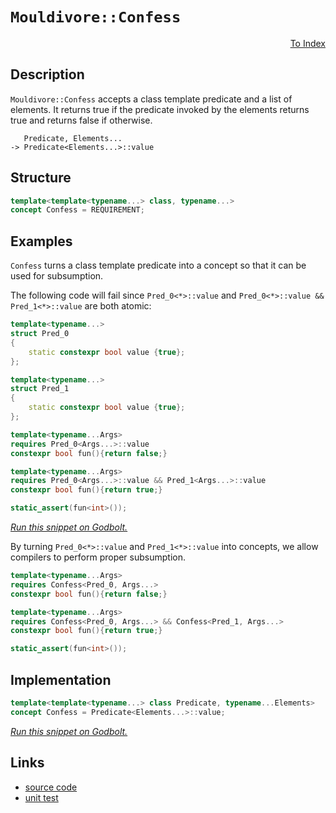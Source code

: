 <!-- Copyright 2024 Feng Mofan
SPDX-License-Identifier: Apache-2.0 -->

# `Mouldivore::Confess`

<p style='text-align: right;'><a href="../../../index.md#conceptualizations">To Index</a></p>

## Description

`Mouldivore::Confess` accepts a class template predicate and a list of elements.
It returns true if the predicate invoked by the elements returns true and returns false if otherwise.

<pre><code>   Predicate, Elements...
-> Predicate&lt;Elements...&gt;::value</code></pre>

## Structure

```C++
template<template<typename...> class, typename...>
concept Confess = REQUIREMENT;
```

## Examples

`Confess` turns a class template predicate into a concept so that it can be used for subsumption.

The following code will fail since `Pred_0<*>::value` and `Pred_0<*>::value && Pred_1<*>::value` are both atomic:

```C++
template<typename...>
struct Pred_0
{
    static constexpr bool value {true};
};

template<typename...>
struct Pred_1
{
    static constexpr bool value {true};
};

template<typename...Args>
requires Pred_0<Args...>::value
constexpr bool fun(){return false;}

template<typename...Args>
requires Pred_0<Args...>::value && Pred_1<Args...>::value
constexpr bool fun(){return true;}

static_assert(fun<int>());
```

[*Run this snippet on Godbolt.*](https://godbolt.org/#z:OYLghAFBqd5QCxAYwPYBMCmBRdBLAF1QCcAaPECAMzwBtMA7AQwFtMQByARg9KtQYEAysib0QXACx8BBAKoBnTAAUAHpwAMvAFYTStJg1DIApACYAQuYukl9ZATwDKjdAGFUtAK4sGIMwDspK4AMngMmAByPgBGmMT%2BXKQADqgKhE4MHt6%2BeqnpjgJhEdEscQlJdpgOmUIETMQE2T5%2BgbaY9oUMdQ0ExVGx8Ym29Y3NuZWjfeEDZUNcAJS2qF7EyOwcBJgsyQZbJgDMbgQAnsmMrJgAdDeH2CYaAIIKBMReDgDUysSY6AD6GgejxMASsTw%2BEI%2BLyYjmQHzQDBemFUyWIHxiqE8HwAbmIvJgPiCLK98SCACKHMHAgIUg5UoFbHZ7TCHY5nC5sG5XO5Al5vT7fX5/LhAolAyFQ%2Bqw%2BECJEotEYrG47wEokklk0ymizV00VPRm7GEso6nc7MTk3R7EYAKHlPH4ARy8eB%2BCi%2BP3%2BgKOVptXLuIBAytJTwRctR6MxtA%2BVC8DAgCyJPwIqwY0bESi1mqeDO2hv2JvZ5uuluttoO93tmCdLswbsFntZPoUfvLAaDqrMADZzJ33UKRd7Sy3sG28SyQ7KtvKI1iY3GE6CkymPurMxTs09obC/kwFEpGtRY6zwgQ7vGE7qnhwlrROABWXh%2BDhaUioThuazWKErNYdg48UgCE0a8lgAaxAO9JCuDRJC4AIDg0O8NC7TszAADjQ/ROEkXgWAkDQNFIJ8XzfDheAUEBCKA59r1IOBYBgRAQBWAhki8AhyEoNAdjoeJIkuThVDQzsAFpO0kD5gGQOEpCuMxeF%2BQgSDwdA9H4QQRDEdgpBkQRFBUdQaNIXQkgAd2IJhkk4Hgb3vR9gNfTgAHl2LYggPlQKgPiE0TxMk6SPlkswPggDwePoNFzH/BZeGorQlggJBuOSXiyAoCBktSkBgCkMw%2BDoLZiAoiAYgcmJwgaE5rN4crmGIE4nJibRqmogDuLYQQnIYWgqqMrAYi8YA3DEWgKO4XgsBYQxgHEPqaxqbFawc5FqnYjYAJPDoHNoPAYgs%2BqPCwBzXjwPDxtIRbiAxJQyW2aadqMYClioAwbQANTwTBTKcs1qt04RRHEHT1PkJQ1Ackz9GmlBP0sfRdooyAllQZIujGkSXnQQ4yVMSxrDMEjLuIFSlqR9pOkyFwGHcTwWj0UIZlKco8jSDIBHGPwknyNmGH6Jn5nJlraimDm9CqGoBB6Ro%2BcGCoRl6UXJl6GW5gqJYFB/dYJFsjgHyIhzSO84SxIkqSZKg4KIFwJTIrMaLYqepYEEwJgsASeNSHAyQDiuABOA4AkkGCzEkTsCLvTtfawjgcNIPD/yuTsuE7NDfbQ5PIK4O9/c7fWjNI8jKMAp66MYxLmNc9jOIy1Bwr4gSOAaFhsQCESmHhAwjEC32ri4aCFPwIhidUpIQc0oHpBB/TwaM3Q8vMyzqp1vXiN4UiXNY9iPK8puW7bjvpu73voJCsKUoiwk7bMGLi5ohKktr8/4mrzKIpAXfW%2BQTuct9rhCJoWghViqlSMrVSqf0wH1Uas1Bwf12qMAIF1HqDl%2BqDWGrQUaf1Jr3Q2C%2BfAPwFpLSMitZAa0/qbVvEZHae1KqHVwbFYmZ0AKXWupgW6U0jAPVAHfPgr0FAfS%2Bj9Rgf0x6A20pPWQ09DIvjnlDR6uMrBw2oYjD2KM0acAxgQLGBwcawwsATNeRMSYqPVh0IWzgICuEVsEamKtmZc1Zl0ax3Muh2IFuLLoUsmi0wmILCW3QphuLltCMYPjOby2lozWW2tlirC1osaOK8DacA%2BB/feX9D5cB7n3DQIVrZD0vvbW%2B8UnYuzdpQHWsd449xggEbOAR4KSBDuJJIq9HJkVsEXOKtF6JMRYm5F%2Bj9Ur8TYJwJufkWAKGxHCbEWSrjMheAPG2Kk1KyHHuI/6UiIYgAOKQBeVlxrL3svnZyld3KeVScQFgEypkzLmQs9yoUhkXyigcG%2B3T74oGec/dKr8hjTOSMkP4szfZ/AeTuK54l8qAPiMAsqFV6oQIRQ1JqLU4G1w6og7qvU8GYAGkNEaY0ALYM4fQ0g%2BChaLTGi%2BEhZDzoUO2rtfaJw6HHUYX9FhaQ2F3U4eEbh8VeFMHep9b6v1zqiK0hICRekwbSJ0DsuRxg9HwxiCY18qNMhjQAPSYxhnjSwBjXxGKwGqjxlNLHU2sQzEo0SHEFEyM4xxmQglizMf4rx1izWS0CVE1WYsRZhP9crX19j1aa20kcvOJEUnjIkpM6ZOJ7lGheHkweJBCmLAdnfUprshge0oVU/wPcDgHDvEhWCBES0BBTlGtenBC5UUdp7EAkg7x%2BzvGhLsvtJC%2B3ggHLguzKEHGOdGjpHydbyVre0rNJSLqwsppIIAA)

By turning `Pred_0<*>::value` and `Pred_1<*>::value` into concepts, we allow compilers to perform proper subsumption.

```C++
template<typename...Args>
requires Confess<Pred_0, Args...>
constexpr bool fun(){return false;}

template<typename...Args>
requires Confess<Pred_0, Args...> && Confess<Pred_1, Args...>
constexpr bool fun(){return true;}

static_assert(fun<int>());
```

## Implementation

```C++
template<template<typename...> class Predicate, typename...Elements>
concept Confess = Predicate<Elements...>::value;
```

[*Run this snippet on Godbolt.*](https://godbolt.org/#z:OYLghAFBqd5QCxAYwPYBMCmBRdBLAF1QCcAaPECAMzwBtMA7AQwFtMQByARg9KtQYEAysib0QXACx8BBAKoBnTAAUAHpwAMvAFYTStJg1DIApACYAQuYukl9ZATwDKjdAGFUtAK4sGEs6SuADJ4DJgAcj4ARpjEIACspAAOqAqETgwe3r7%2ByanpAiFhkSwxcYl2mA4ZQgRMxARZPn5cAZXVArX1BEUR0bEJtnUNTTmtQ929JWUJAJS2qF7EyOwcBJgsSQbrJgDMbuub25h7BwCeSYysmAB0d3vYANTIBgoKj8rEmPii66SPBAuVzYdxu2HobEECgeJg0AEE0AwVkkCI8PAwqJg3o89gARD5fH5MHb7cEbRgEBSgh4gEAANzEXhOuys8NhcIA9AAqHm8vn8jns7m8x4AFSxlMefMF8OF/PlPJlcPZhy2xOZ50uzBB9122HZCgIxC8DgJ3wA%2Bhp2SYAOysuGPR2PQ3EvDIZ4CQ2YVRJYiPKKoTyPBneTA4u1Gpm23F7e3R2PW%2BGq46nQFa67UvUGyOmz4WrjWu3sp3OuqOd2Ir0%2Bv0BoMhpnhiyRk42mMswttuNJjZqkma4G3O5w4jAaFZ%2BFfACOXjwX3e6Mxb1OefQlv%2Bw9Hmf18Mr62r/sDtEeVC8DAgs1tFi%2BBCWDGPYiUCdbibhyfVqaB2sHNw3Y%2B3w8wadZyxNEBEXMc3BXNdHl/LccTMAA2cwENAjEsQgqCuHXEcqV1f9d29X0DyDE8zwvO1r1vAFjWZKxnzZeEXXLc0mDeWICGoU9TlCAgHnPC923hDh5loTh4l4PwOC0UhUE4NxrGsZ1FmWMNzF2HhSAITRhPmABrBJJBuDRJC4G1dg0eINEQhCzAADls/ROEkXgWAkDQNFISTpNkjheAUEAPK0qThNIOBYBgRAQEWAgki8AhyEoNBNjoWJwmuThVFshCAFoEMkR5gGQd0pBuMxeG%2BQgSDwdA9H4QQRDEdgpBkQRFBUdRgtIXQsIAd2IJgkk4HgRLEiTtJkzgAHk4ti1FUCoR5MpyvKCqKx4SrMR4IA8ZL6D9NSuFmXggq0eYICQJKkhSsgKAgS7rpAYApACGhaHWYh/IgKJxqiUJ6jOIbeF%2B5hiDOSaom0Kogo0pLIQISaGFoAHOqwKIvGANwxFofzuF4LAWEMYBxBR4DqjpLFxu9Ko4tWDSeMwUTOtoPAon60GPCwcajTwVzcdIcniADJRcQ2QnmaMbT5ioAxRwANTwTAesmrVAZa4RRHEZq6vkJQ1HG7r9EJlAFMsfQWf8yB5lQFEMhx7LDXQPFTEsawzG8gXiGqinLdsBmoYyFwGHcTxmj0YJQj6UoBiwlI0kcARRhaPI44yKZ%2BjiLD2njhguhGEOxl9%2Bxs9znoI%2BmaOJjz7Ik5dBo06jjP5gUZSVgkEaOHEzzxp8xasty/LCuKwzNogXBKv2sx1KOzTJfmBBMCYLA4nPUh9MkXYbgATl2G1JGMsxJAQ9z4gQzfHI4ZzSFc9SbgQrgENszfbPv%2BITPibeEK7zqfL8gKZ%2BCs6EVzpRRmnFBKd1UC7VSulDg9QWB0htNlJgzwDBGHWpvG4XAjLlXwEQT2NUsLawapraQ2s2p606roAIfUBqA3bp3LyvAfLTRinFR481HhwIQUglBhN0GYKMltHaV09rwV2GYaeJ0QrAPuntcBsiBhcMQS8QmXBN5cA8q9d6n1vqdWBv9VW%2BjQbg0hg4VWsMKQIyRuNVG6NMa0GxqrfGYtVjSXwF8MmFNOpU2QDTVW9NGbSWZqzf6HNXHHU9rzDSAshaYBFgTIw4tQAAL4DLBQ8tFbK0YKrIhGsmqkNkOQjq0kqGGwls7KwptgkWxXtbbOdsHZOxNhYN2TCPZexqU3P2HQ/AQFcInMOQd64zBjvkbOAzRkp0KGXdOegs41GGI0fONdunF0WcMiutclnVzmesmZDc24LCWK3Q658GHd04Jw4g8DEHIJUWgtRAiNBbTHngsRh1jqz1IPPReAwV6M0vtfDBxkbTvxtGZSQB88pYUYRNXytg/5SMAfAYB0VZryMgSI6BbBOBwJWiwBQdJ3R0keccQ0ODx7VVqrIYh%2BS1ZFP1iAXYpAaGDVxvQsa38pqgLmgtPF%2BUCVEuDKS9UhohGYuumI3YkjJahQuhKuRt0FFxCJUkJI5oSWb3NGSggLFrl5T4HQbRlBdHSSMcjDS5qTFQ3MZAuGVjkZuMwGjDGWMcYaWcYk8JpB3H%2B3JjjaSPi/F8wCeNYJbMzhhK5pE1WMTUhxNFok0IyTTqpKYHLBWSsVZ81yY1CQBTWq62KToJlZTjDNLNlETpMkbaek4ByB2xsXaWFaTJdpWBq3zOcH0oOEzAhDP2SM5OBRMjLL0LHEdGyM6F39p0RZfau05z2cUWZmd51jrXZMQd0cm4tyahyr%2B3lLn8seIK4lIr1hitHrgkg7yZUALngvJelB26ApAGYDBuxdjxEsiZdyX6bQP0PUwzgv9ApfLXvELe8RbKIU3pITeZkd5cGZYzXYnKj3wqRe3MqwG4WfIffzWIaRnCSCAA%3D)

## Links

- [source code](../../../../conceptrodon/mouldivore/concepts/confess.hpp)
- [unit test](../../../../tests/unit/concepts/mouldivore/confess.test.hpp)
